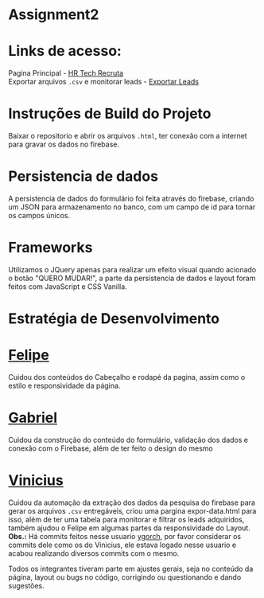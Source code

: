 # Assignment2
# Links de acesso:
Pagina Principal - <a href="http://hrtechrecruta.com.br/assignment-2/app/"> HR Tech Recruta </a>
<br/>
Exportar arquivos `.csv` e monitorar leads - <a href="http://hrtechrecruta.com.br/assignment-2/app/export-data.html">Exportar Leads</a>

# Instruções de Build do Projeto
Baixar o repositorio e abrir os arquivos `.html`, ter conexão com a internet para gravar os dados no firebase.

# Persistencia de dados
A persistencia de dados do formulário foi feita através do firebase, criando um JSON para armazenamento no banco, com um campo de id para tornar os campos únicos.

# Frameworks
Utilizamos o JQuery apenas para realizar um efeito visual quando acionado o botão "QUERO MUDAR!", a parte da persistencia de dados e layout foram feitos com JavaScript e CSS Vanilla.

# Estratégia de Desenvolvimento
# <a href="https://github.com/Dorns/">Felipe</a>
Cuidou dos conteúdos do Cabeçalho e rodapé da pagina, assim como o estilo e responsividade da página.
# <a href="https://github.com/gabrielsmorais">Gabriel</a>
Cuidou da construção do conteúdo do formulário, validação dos dados e conexão com o Firebase, além de ter feito o design do mesmo
# <a href="https://github.com/vennyssious">Vinicius</a>
Cuidou da automação da extração dos dados da pesquisa do firebase para gerar os arquivos `.csv` entregáveis, criou uma pargina expor-data.html para isso, além de ter uma tabela para monitorar e filtrar os leads adquiridos, também ajudou o Felipe em algumas partes da responsividade do Layout.
<br/>**Obs.:** Há commits feitos nesse usuario <a href="https://github.com/ygorch">ygorch</a>, por favor considerar os commits dele como os do Vinicius, ele estava logado nesse usuario e acabou realizando diversos commits com o mesmo.

Todos os integrantes tiveram parte em ajustes gerais, seja no conteúdo da página, layout ou bugs no código, corrigindo ou questionando e dando sugestões.
